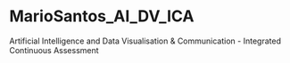 # MarioSantos_AI_DV_ICA

Artificial Intelligence and Data Visualisation & Communication - Integrated Continuous Assessment
